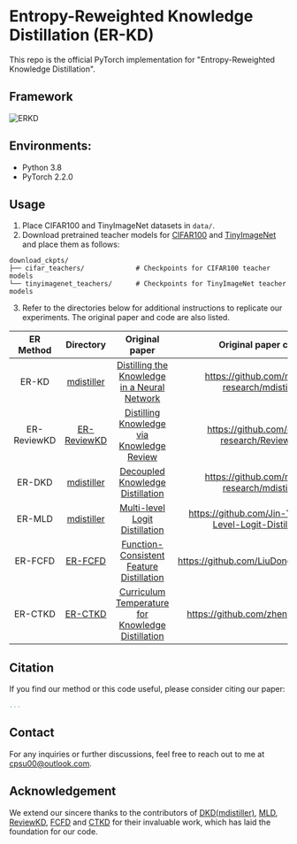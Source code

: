 # Entropy-Reweighted Knowledge Distillation (ER-KD)

This repo is the official PyTorch implementation for "Entropy-Reweighted Knowledge Distillation".

## Framework
![ERKD](https://github.com/cpsu00/Entropy-Reweighted-Knowledge-Distillation/assets/85643374/535368d5-df66-4a56-9159-cdfc258f4eb8)

## Environments:

- Python 3.8
- PyTorch 2.2.0

## Usage

1. Place CIFAR100 and TinyImageNet datasets in `data/`.
2. Download pretrained teacher models for [CIFAR100](https://github.com/megvii-research/mdistiller/releases/download/checkpoints/cifar_teachers.tar) and [TinyImageNet]() and place them as follows:

```
download_ckpts/
├── cifar_teachers/             # Checkpoints for CIFAR100 teacher models
└── tinyimagenet_teachers/      # Checkpoints for TinyImageNet teacher models
```

3. Refer to the directories below for additional instructions to replicate our experiments. The original paper and code are also listed.

|ER Method|Directory|Original paper|Original paper code|
|:---:|:---:|:---:|:---:|
|ER-KD| [mdistiller](https://github.com/cpsu00/Entropy-Reweighted-Knowledge-Distillation/tree/main/mdistiller) |[Distilling the Knowledge in a Neural Network](https://arxiv.org/abs/1503.02531)|https://github.com/megvii-research/mdistiller|
|ER-ReviewKD| [ER-ReviewKD](https://github.com/cpsu00/Entropy-Reweighted-Knowledge-Distillation/tree/main/ER-ReviewKD)  |[Distilling Knowledge via Knowledge Review](https://arxiv.org/abs/2104.09044)|https://github.com/dvlab-research/ReviewKD|
|ER-DKD| [mdistiller](https://github.com/cpsu00/Entropy-Reweighted-Knowledge-Distillation/tree/main/mdistiller) |[Decoupled Knowledge Distillation](https://arxiv.org/abs/2203.08679)|https://github.com/megvii-research/mdistiller|
|ER-MLD| [mdistiller](https://github.com/cpsu00/Entropy-Reweighted-Knowledge-Distillation/tree/main/mdistiller) |[Multi-level Logit Distillation](https://openaccess.thecvf.com/content/CVPR2023/papers/Jin_Multi-Level_Logit_Distillation_CVPR_2023_paper.pdf)|https://github.com/Jin-Ying/Multi-Level-Logit-Distillation|
|ER-FCFD| [ER-FCFD](https://github.com/cpsu00/Entropy-Reweighted-Knowledge-Distillation/tree/main/ER-FCFD) |[Function-Consistent Feature Distillation](https://arxiv.org/abs/2304.11832)|https://github.com/LiuDongyang6/FCFD|
|ER-CTKD| [ER-CTKD](https://github.com/cpsu00/Entropy-Reweighted-Knowledge-Distillation/tree/main/ER-CTKD)  |[Curriculum Temperature for Knowledge Distillation](https://arxiv.org/abs/2211.16231)|https://github.com/zhengli97/CTKD|


## Citation
If you find our method or this code useful, please consider citing our paper:

```bibtex
...
```

## Contact

For any inquiries or further discussions, feel free to reach out to me at cpsu00@outlook.com.


## Acknowledgement
We extend our sincere thanks to the contributors of [DKD(mdistiller)](<https://github.com/megvii-research/mdistiller>), [MLD](<https://github.com/Jin-Ying/Multi-Level-Logit-Distillation.git>), [ReviewKD](<https://github.com/dvlab-research/ReviewKD>), [FCFD](<https://github.com/LiuDongyang6/FCFD>) and [CTKD](<https://github.com/zhengli97/CTKD>) for their invaluable work, which has laid the foundation for our code.
